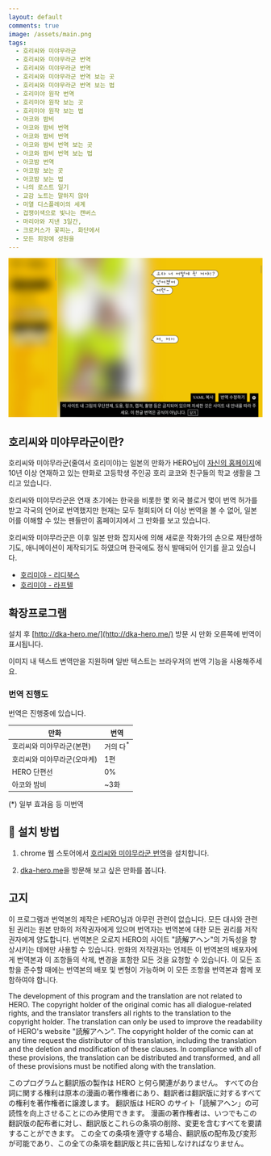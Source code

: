 ```yaml
---
layout: default
comments: true
image: /assets/main.png
tags:
  - 호리씨와 미야무라군
  - 호리씨와 미야무라군 번역
  - 호리씨와 미야무라군 번역
  - 호리씨와 미야무라군 번역 보는 곳
  - 호리씨와 미야무라군 번역 보는 법
  - 호리미야 원작 번역
  - 호리미야 원작 보는 곳
  - 호리미야 원작 보는 법
  - 아코와 밤비
  - 아코와 밤비 번역
  - 아코와 밤비 번역
  - 아코와 밤비 번역 보는 곳
  - 아코와 밤비 번역 보는 법
  - 아코밤 번역
  - 아코밤 보는 곳
  - 아코밤 보는 법
  - 나의 로스트 일기
  - 교감 노트는 말하지 않아
  - 미열 디스플레이의 세계
  - 겁쟁이색으로 빛나는 캔버스
  - 마리아와 지낸 3일간,
  - 크로커스가 꽃피는, 화단에서
  - 모든 희망에 성원을
---
```


![](./assets/main.png)

## 호리씨와 미야무라군이란?

호리씨와 미야무라군(줄여서 호리미야)는 일본의 만화가 HERO님이 [자신의 홈페이지](http://dka-hero.me/)에 10년 이상 연재하고 있는 만화로 고등학생 주인공 호리 쿄코와 친구들의 학교 생활을 그리고 있습니다.

호리씨와 미야무라군은 연재 초기에는 한국을 비롯한 몇 외국 블로거 몇이 번역 허가를 받고 각국의 언어로 번역했지만 현재는 모두 철회되어 더 이상 번역을 볼 수 없어, 일본어를 이해할 수 있는 팬들만이 홈페이지에서 그 만화를 보고 있습니다.

호리씨와 미야무라군은 이후 일본 만화 잡지사에 의해 새로운 작화가의 손으로 재탄생하기도, 애니메이션이 제작되기도 하였으며 한국에도 정식 발매되어 인기를 끌고 있습니다.

- [호리미야 - 리디북스](https://ridibooks.com/books/505014619)
- [호리미야 - 라프텔](https://laftel.net/item/40157)

## 확장프로그램

설치 후 [http://dka-hero.me/](http://dka-hero.me/) 방문 시 만화 오른쪽에 번역이 표시됩니다.

이미지 내 텍스트 번역만을 지원하며 일반 텍스트는 브라우저의 번역 기능을 사용해주세요.

### 번역 진행도

번역은 진행중에 있습니다.

| 만화                        | 번역                 |
| --------------------------- | -------------------- |
| 호리씨와 미야무라군(본편)   | 거의 다<sup>\*</sup> |
| 호리씨와 미야무라군(오마케) | 1편                  |
| HERO 단편선                 | 0%                   |
| 아코와 밤비                 | ~3화                 |

(\*) 일부 효과음 등 미번역

## 🔧 설치 방법

1. chrome 웹 스토어에서 [호리씨와 미야무라군 번역](https://chrome.google.com/webstore/detail/bkmdmieohkdddfiebdblemonghppbban)을 설치합니다.

2. [dka-hero.me]을 방문해 보고 싶은 만화를 봅니다.

## 고지

이 프로그램과 번역본의 제작은 HERO님과 아무런 관련이 없습니다.
모든 대사와 관련된 권리는 원본 만화의 저작권자에게 있으며 번역자는 번역본에 대한 모든 권리를 저작권자에게 양도합니다.
번역본은 오로지 HERO의 사이트 "読解アヘン"의 가독성을 향상시키는 데에만 사용할 수 있습니다.
만화의 저작권자는 언제든 이 번역본의 배포자에게 번역본과 이 조항들의 삭제, 변경을 포함한 모든 것을 요청할 수 있습니다.
이 모든 조항을 준수할 때에는 번역본의 배포 및 변형이 가능하며 이 모든 조항을 번역본과 함께 포함하여야 합니다.

The development of this program and the translation are not related to HERO.
The copyright holder of the original comic has all dialogue-related rights, and the translator transfers all rights to the translation to the copyright holder.
The translation can only be used to improve the readability of HERO's website "読解アヘン".
The copyright holder of the comic can at any time request the distributor of this translation, including the translation and the deletion and modification of these clauses.
In compliance with all of these provisions, the translation can be distributed and transformed, and all of these provisions must be notified along with the translation.

このプログラムと翻訳版の製作は HERO と何ら関連がありません。
すべての台詞に関する権利は原本の漫画の著作権者にあり、翻訳者は翻訳版に対するすべての権利を著作権者に譲渡します。
翻訳版は HERO のサイト「読解アヘン」の可読性を向上させることにのみ使用できます。
漫画の著作権者は、いつでもこの翻訳版の配布者に対し、翻訳版とこれらの条項の削除、変更を含むすべてを要請することができます。
この全ての条項を遵守する場合、翻訳版の配布及び変形が可能であり、この全ての条項を翻訳版と共に告知しなければなりません。

[dka-hero.me]: http://dka-hero.me/
